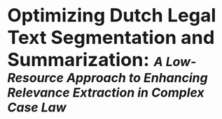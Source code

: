 # <span style="font-size: 1.5em;">Optimizing Dutch Legal Text Segmentation and Summarization: </span><span style="font-size: 1em;"><em> A Low-Resource Approach to Enhancing Relevance Extraction in Complex Case Law</em></span>
